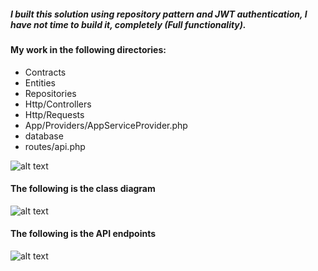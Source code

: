 ##### I built this solution using repository pattern and JWT authentication, I have not time to build it, completely (Full functionality).


#### My work in the following directories:

- Contracts
- Entities
- Repositories
- Http/Controllers
- Http/Requests
- App/Providers/AppServiceProvider.php
- database
- routes/api.php

![alt text](https://raw.githubusercontent.com/developh/stripe_payment/master/source.png)



#### The following is the class diagram

![alt text](https://raw.githubusercontent.com/developh/stripe_payment/master/class_digram.png) 

#### The following is the API endpoints

![alt text](https://raw.githubusercontent.com/developh/stripe_payment/master/api_end_points.png) 